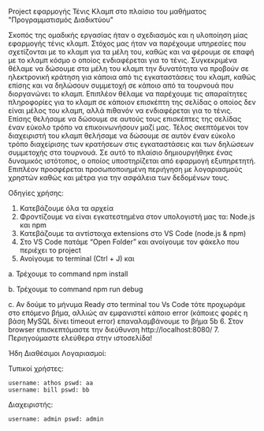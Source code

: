 Project εφαρμογής Τένις Κλαμπ στο πλαίσιο του μαθήματος "Προγραμματισμός Διαδικτύου"

Σκοπός της ομαδικής εργασίας ήταν ο σχεδιασμός και η υλοποίηση μίας εφαρμογής τένις κλαμπ. Στόχος μας ήταν να παρέχουμε υπηρεσίες που σχετίζονται με το κλαμπ για τα μέλη του, καθώς και να φέρουμε σε επαφή με το κλαμπ κόσμο ο οποίος ενδιαφέρεται για το τένις. Συγκεκριμένα θέλαμε να δώσουμε στα μέλη του κλαμπ την δυνατότητα να προβούν σε ηλεκτρονική κράτηση για κάποια από τις εγκαταστάσεις του κλαμπ, καθώς επίσης και να δηλώσουν συμμετοχή σε κάποιο από τα τουρνουά που διοργανώνει το κλαμπ. Επιπλέον θέλαμε να παρέχουμε τις απαραίτητες πληροφορίες για το κλαμπ σε κάποιον επισκέπτη της σελίδας ο οποίος δεν είναι μέλος του κλαμπ, αλλά πιθανόν να ενδιαφέρεται για το τένις. Επίσης θελήσαμε να δώσουμε σε αυτούς τους επισκέπτες της σελίδας έναν εύκολο τρόπο να επικοινωνήσουν μαζί μας. Τέλος σκεπτόμενοι τον διαχειριστή του κλαμπ θελήσαμε να δώσουμε σε αυτόν έναν εύκολο τρόπο διαχείρισης των κρατήσεων στις εγκαταστάσεις και των δηλώσεων συμμετοχής στα τουρνουά. Σε αυτό το πλαίσιο δημιουργήθηκε ένας δυναμικός ιστότοπος, ο οποίος υποστηρίζεται από εφαρμογή εξυπηρετητή. Επιπλέον προσφέρεται προσωποποιημένη περιήγηση με λογαριασμούς χρηστών καθώς και μέτρα για την ασφάλεια των δεδομένων τους.

Οδηγίες χρήσης:
1.	Κατεβάζουμε όλα τα αρχεία
2.	Φροντίζουμε να είναι εγκατεστημένα στον υπολογιστή μας τα: Node.js και npm
3.	Κατεβάζουμε τα αντίστοιχα extensions στο VS Code (node.js & npm)
4.	Στο  VS Code πατάμε “Open Folder” και ανοίγουμε τον φάκελο που περιέχει το project 
5.	Ανοίγουμε το terminal (Ctrl + J) και 

  a.	Τρέχουμε το command npm install
  
  b.	Τρέχουμε το command npm run debug
  
  c.	Αν δούμε το μήνυμα Ready στο terminal του Vs Code τότε προχωράμε στο επόμενο βήμα, αλλιώς αν εμφανιστεί κάποιο error (κάποιες      φορές η βάση MySQL δίνει timeout error) επαναλαμβάνουμε το βήμα 5b 
6.	Στον browser επισκεπτόμαστε την διεύθυνση http://localhost:8080/
7.	Περιηγούμαστε ελεύθερα στην ιστοσελίδα!

Ήδη Διαθέσιμοι Λογαριασμοί:

 Τυπικοί χρήστες:
 
    username: athos pswd: aa
    username: bill pswd: bb
  
 Διαχειριστής:
 
    username: admin pswd: admin
